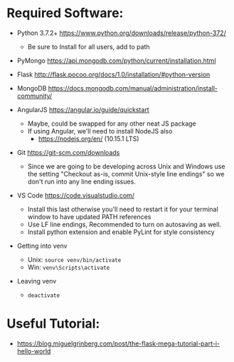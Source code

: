 # Required Software:
* Python 3.7.2+     https://www.python.org/downloads/release/python-372/
    * Be sure to Install for all users, add to path
* PyMongo   https://api.mongodb.com/python/current/installation.html
* Flask       http://flask.pocoo.org/docs/1.0/installation/#python-version
* MongoDB     https://docs.mongodb.com/manual/administration/install-community/
* AngularJS   https://angular.io/guide/quickstart
    * Maybe, could be swapped for any other neat JS package
    * If using Angular, we'll need to install NodeJS also
      *  https://nodejs.org/en/ (10.15.1 LTS)
* Git         https://git-scm.com/downloads
    * Since we are going to be developing across Unix and Windows use the setting "Checkout as-is, commit Unix-style line endings" so we don't run into any line ending issues.
* VS Code     https://code.visualstudio.com/
    * Install this last otherwise you'll need to restart it for your terminal window to have updated PATH references
    * Use LF line endings, Recommended to turn on autosaving as well.
    * Install python extension and enable PyLint for style consistency

* Getting into venv
   * Unix: ```source venv/bin/activate```
   * Win: ```venv\Scripts\activate```
* Leaving venv
   * ```deactivate```

# Useful Tutorial:
* https://blog.miguelgrinberg.com/post/the-flask-mega-tutorial-part-i-hello-world
